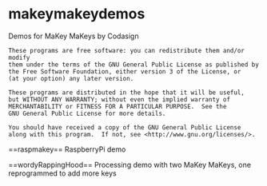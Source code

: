 makeymakeydemos
===============

Demos for MaKey MaKeys by Codasign

    These programs are free software: you can redistribute them and/or modify
    them under the terms of the GNU General Public License as published by
    the Free Software Foundation, either version 3 of the License, or
    (at your option) any later version.

    These programs are distributed in the hope that it will be useful,
    but WITHOUT ANY WARRANTY; without even the implied warranty of
    MERCHANTABILITY or FITNESS FOR A PARTICULAR PURPOSE.  See the
    GNU General Public License for more details.

    You should have received a copy of the GNU General Public License
    along with this program.  If not, see <http://www.gnu.org/licenses/>.


==raspmakey==
RaspberryPi demo

==wordyRappingHood==
Processing demo with two MaKey MaKeys, one reprogrammed to add more keys